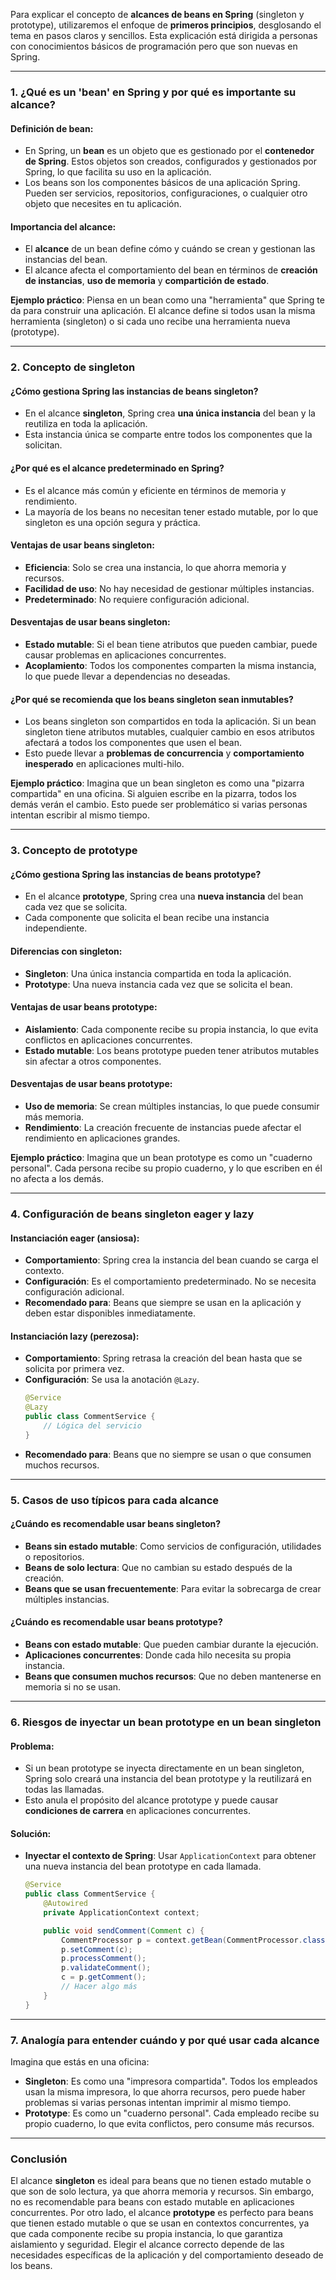 Para explicar el concepto de **alcances de beans en Spring** (singleton y prototype), utilizaremos el enfoque de **primeros principios**, desglosando el tema en pasos claros y sencillos. Esta explicación está dirigida a personas con conocimientos básicos de programación pero que son nuevas en Spring.

---

### **1. ¿Qué es un 'bean' en Spring y por qué es importante su alcance?**

#### **Definición de bean**:
- En Spring, un **bean** es un objeto que es gestionado por el **contenedor de Spring**. Estos objetos son creados, configurados y gestionados por Spring, lo que facilita su uso en la aplicación.
- Los beans son los componentes básicos de una aplicación Spring. Pueden ser servicios, repositorios, configuraciones, o cualquier otro objeto que necesites en tu aplicación.

#### **Importancia del alcance**:
- El **alcance** de un bean define cómo y cuándo se crean y gestionan las instancias del bean.
- El alcance afecta el comportamiento del bean en términos de **creación de instancias**, **uso de memoria** y **compartición de estado**.

**Ejemplo práctico**: Piensa en un bean como una "herramienta" que Spring te da para construir una aplicación. El alcance define si todos usan la misma herramienta (singleton) o si cada uno recibe una herramienta nueva (prototype).

---

### **2. Concepto de **singleton****

#### **¿Cómo gestiona Spring las instancias de beans singleton?**
- En el alcance **singleton**, Spring crea **una única instancia** del bean y la reutiliza en toda la aplicación.
- Esta instancia única se comparte entre todos los componentes que la solicitan.

#### **¿Por qué es el alcance predeterminado en Spring?**
- Es el alcance más común y eficiente en términos de memoria y rendimiento.
- La mayoría de los beans no necesitan tener estado mutable, por lo que singleton es una opción segura y práctica.

#### **Ventajas de usar beans singleton**:
- **Eficiencia**: Solo se crea una instancia, lo que ahorra memoria y recursos.
- **Facilidad de uso**: No hay necesidad de gestionar múltiples instancias.
- **Predeterminado**: No requiere configuración adicional.

#### **Desventajas de usar beans singleton**:
- **Estado mutable**: Si el bean tiene atributos que pueden cambiar, puede causar problemas en aplicaciones concurrentes.
- **Acoplamiento**: Todos los componentes comparten la misma instancia, lo que puede llevar a dependencias no deseadas.

#### **¿Por qué se recomienda que los beans singleton sean inmutables?**
- Los beans singleton son compartidos en toda la aplicación. Si un bean singleton tiene atributos mutables, cualquier cambio en esos atributos afectará a todos los componentes que usen el bean.
- Esto puede llevar a **problemas de concurrencia** y **comportamiento inesperado** en aplicaciones multi-hilo.

**Ejemplo práctico**: Imagina que un bean singleton es como una "pizarra compartida" en una oficina. Si alguien escribe en la pizarra, todos los demás verán el cambio. Esto puede ser problemático si varias personas intentan escribir al mismo tiempo.

---

### **3. Concepto de **prototype****

#### **¿Cómo gestiona Spring las instancias de beans prototype?**
- En el alcance **prototype**, Spring crea una **nueva instancia** del bean cada vez que se solicita.
- Cada componente que solicita el bean recibe una instancia independiente.

#### **Diferencias con singleton**:
- **Singleton**: Una única instancia compartida en toda la aplicación.
- **Prototype**: Una nueva instancia cada vez que se solicita el bean.

#### **Ventajas de usar beans prototype**:
- **Aislamiento**: Cada componente recibe su propia instancia, lo que evita conflictos en aplicaciones concurrentes.
- **Estado mutable**: Los beans prototype pueden tener atributos mutables sin afectar a otros componentes.

#### **Desventajas de usar beans prototype**:
- **Uso de memoria**: Se crean múltiples instancias, lo que puede consumir más memoria.
- **Rendimiento**: La creación frecuente de instancias puede afectar el rendimiento en aplicaciones grandes.

**Ejemplo práctico**: Imagina que un bean prototype es como un "cuaderno personal". Cada persona recibe su propio cuaderno, y lo que escriben en él no afecta a los demás.

---

### **4. Configuración de beans singleton eager y lazy**

#### **Instanciación eager (ansiosa)**:
- **Comportamiento**: Spring crea la instancia del bean cuando se carga el contexto.
- **Configuración**: Es el comportamiento predeterminado. No se necesita configuración adicional.
- **Recomendado para**: Beans que siempre se usan en la aplicación y deben estar disponibles inmediatamente.

#### **Instanciación lazy (perezosa)**:
- **Comportamiento**: Spring retrasa la creación del bean hasta que se solicita por primera vez.
- **Configuración**: Se usa la anotación `@Lazy`.
  ```java
  @Service
  @Lazy
  public class CommentService {
      // Lógica del servicio
  }
  ```
- **Recomendado para**: Beans que no siempre se usan o que consumen muchos recursos.

---

### **5. Casos de uso típicos para cada alcance**

#### **¿Cuándo es recomendable usar beans singleton?**
- **Beans sin estado mutable**: Como servicios de configuración, utilidades o repositorios.
- **Beans de solo lectura**: Que no cambian su estado después de la creación.
- **Beans que se usan frecuentemente**: Para evitar la sobrecarga de crear múltiples instancias.

#### **¿Cuándo es recomendable usar beans prototype?**
- **Beans con estado mutable**: Que pueden cambiar durante la ejecución.
- **Aplicaciones concurrentes**: Donde cada hilo necesita su propia instancia.
- **Beans que consumen muchos recursos**: Que no deben mantenerse en memoria si no se usan.

---

### **6. Riesgos de inyectar un bean prototype en un bean singleton**

#### **Problema**:
- Si un bean prototype se inyecta directamente en un bean singleton, Spring solo creará una instancia del bean prototype y la reutilizará en todas las llamadas.
- Esto anula el propósito del alcance prototype y puede causar **condiciones de carrera** en aplicaciones concurrentes.

#### **Solución**:
- **Inyectar el contexto de Spring**: Usar `ApplicationContext` para obtener una nueva instancia del bean prototype en cada llamada.
  ```java
  @Service
  public class CommentService {
      @Autowired
      private ApplicationContext context;

      public void sendComment(Comment c) {
          CommentProcessor p = context.getBean(CommentProcessor.class); // Nueva instancia
          p.setComment(c);
          p.processComment();
          p.validateComment();
          c = p.getComment();
          // Hacer algo más
      }
  }
  ```

---

### **7. Analogía para entender cuándo y por qué usar cada alcance**

Imagina que estás en una oficina:

- **Singleton**: Es como una "impresora compartida". Todos los empleados usan la misma impresora, lo que ahorra recursos, pero puede haber problemas si varias personas intentan imprimir al mismo tiempo.
- **Prototype**: Es como un "cuaderno personal". Cada empleado recibe su propio cuaderno, lo que evita conflictos, pero consume más recursos.

---

### **Conclusión**

El alcance **singleton** es ideal para beans que no tienen estado mutable o que son de solo lectura, ya que ahorra memoria y recursos. Sin embargo, no es recomendable para beans con estado mutable en aplicaciones concurrentes. Por otro lado, el alcance **prototype** es perfecto para beans que tienen estado mutable o que se usan en contextos concurrentes, ya que cada componente recibe su propia instancia, lo que garantiza aislamiento y seguridad. Elegir el alcance correcto depende de las necesidades específicas de la aplicación y del comportamiento deseado de los beans.